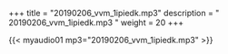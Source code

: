 +++
title = "20190206_vvm_1ipiedk.mp3"
description = " 20190206_vvm_1ipiedk.mp3 "
weight = 20
+++

{{< myaudio01 mp3="20190206_vvm_1ipiedk.mp3" >}}

